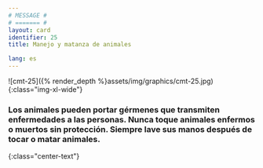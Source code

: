 ```yaml
---
# MESSAGE #
# ======= #
layout: card
identifier: 25
title: Manejo y matanza de animales

lang: es
---
```


![cmt-25]({% render_depth %}assets/img/graphics/cmt-25.jpg){:class="img-xl-wide"}

### Los animales pueden portar gérmenes que transmiten enfermedades a las personas. Nunca toque animales enfermos o muertos sin protección. Siempre lave sus manos después de tocar o matar animales.
{:class="center-text"}